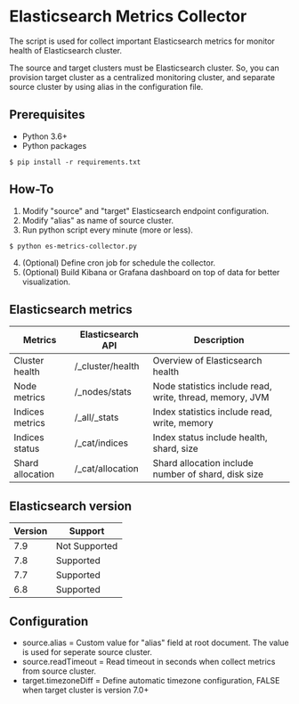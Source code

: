 # Elasticsearch Metrics Collector
The script is used for collect important Elasticsearch metrics for monitor health of Elasticsearch cluster.

The source and target clusters must be Elasticsearch cluster.
So, you can provision target cluster as a centralized monitoring cluster, and separate source cluster by using alias in the configuration file.

## Prerequisites
* Python 3.6+
* Python packages
```
$ pip install -r requirements.txt
```

## How-To
1. Modify "source" and "target" Elasticsearch endpoint configuration.
2. Modify "alias" as name of source cluster.
3. Run python script every minute (more or less).
```
$ python es-metrics-collector.py
```
4. (Optional) Define cron job for schedule the collector.
5. (Optional) Build Kibana or Grafana dashboard on top of data for better visualization.

## Elasticsearch metrics
Metrics | Elasticsearch API | Description
------------ | ------------- | ------------- 
Cluster health | /_cluster/health | Overview of Elasticsearch health
Node metrics | /_nodes/stats | Node statistics include read, write, thread, memory, JVM
Indices metrics | /_all/_stats | Index statistics include read, write, memory
Indices status | /_cat/indices | Index status include health, shard, size
Shard allocation | /_cat/allocation | Shard allocation include number of shard, disk size

## Elasticsearch version
Version | Support
------------ | -------------
7.9 | Not Supported
7.8 | Supported
7.7 | Supported
6.8 | Supported

## Configuration
* source.alias = Custom value for "alias" field at root document. The value is used for seperate source cluster.
* source.readTimeout = Read timeout in seconds when collect metrics from source cluster.
* target.timezoneDiff = Define automatic timezone configuration, FALSE when target cluster is version 7.0+
